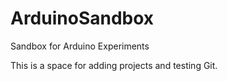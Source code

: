 ArduinoSandbox
==============

Sandbox for Arduino Experiments

This is a space for adding projects and testing Git.
